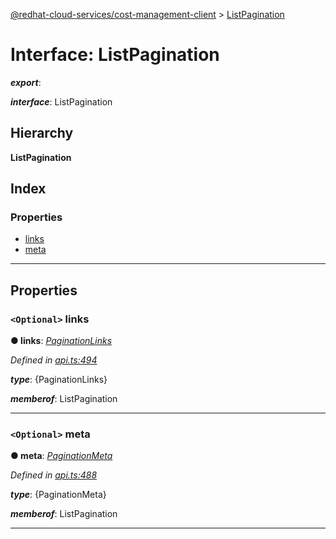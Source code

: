 [@redhat-cloud-services/cost-management-client](../README.md) > [ListPagination](../interfaces/listpagination.md)

# Interface: ListPagination

*__export__*: 

*__interface__*: ListPagination

## Hierarchy

**ListPagination**

## Index

### Properties

* [links](listpagination.md#links)
* [meta](listpagination.md#meta)

---

## Properties

<a id="links"></a>

### `<Optional>` links

**● links**: *[PaginationLinks](paginationlinks.md)*

*Defined in [api.ts:494](https://github.com/RedHatInsights/javascript-clients/blob/master/packages/cost-management/api.ts#L494)*

*__type__*: {PaginationLinks}

*__memberof__*: ListPagination

___
<a id="meta"></a>

### `<Optional>` meta

**● meta**: *[PaginationMeta](paginationmeta.md)*

*Defined in [api.ts:488](https://github.com/RedHatInsights/javascript-clients/blob/master/packages/cost-management/api.ts#L488)*

*__type__*: {PaginationMeta}

*__memberof__*: ListPagination

___

